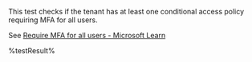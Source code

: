This test checks if the tenant has at least one conditional access policy requiring MFA for all users.

See [Require MFA for all users - Microsoft Learn](https://learn.microsoft.com/entra/identity/conditional-access/howto-conditional-access-policy-all-users-mfa)
<!--- Results --->
%testResult%